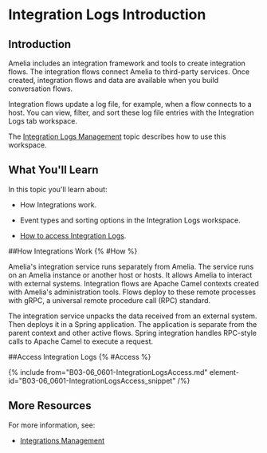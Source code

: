

# Integration Logs Introduction

## Introduction

Amelia includes an integration framework and tools to create integration flows. The integration flows connect Amelia to third-party services. Once created, integration flows and data are available when you build conversation flows.

Integration flows update a log file, for example, when a flow connects to a host. You can view, filter, and sort these log file entries with the Integration Logs tab workspace.

The [Integration Logs Management](B03-06_0602-Integration-Logs-Management.md) topic describes how to use this workspace.

## What You'll Learn

In this topic you'll learn about:

* How Integrations work.

* Event types and sorting options in the Integration Logs workspace.

* [How to access Integration Logs](#Access).

##How Integrations Work {% #How %}

Amelia's integration service runs separately from  Amelia. The service runs on an Amelia instance or another host or hosts. It allows Amelia to interact with external systems. Integration flows are Apache Camel contexts created with Amelia's administration tools. Flows deploy to these remote processes with gRPC, a universal remote procedure call (RPC) standard.

The integration service unpacks the data received from an external system. Then deploys it in a Spring application. The application is separate from the parent context and other active flows. Spring integration handles RPC-style calls to Apache Camel to execute a request.

##Access Integration Logs {% #Access %}

{% include from="B03-06_0601-IntegrationLogsAccess.md" element-id="B03-06_0601-IntegrationLogsAccess_snippet" /%}

## More Resources

For more information, see:

* [Integrations Management](B03-06_0205-Integrations-Management.md)

 
